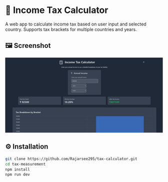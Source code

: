 # 🧮 Income Tax Calculator

A web app to calculate income tax based on user input and selected country. Supports tax brackets for multiple countries and years.


## 🖼️ Screenshot
![Tax Calculator Screenshot](./screenshot.png)


## ⚙️ Installation

```bash
git clone https://github.com/Rajarsee295/tax-calculator.git
cd tax-measurement
npm install
npm run dev